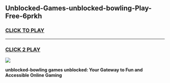 
## Unblocked-Games-unblocked-bowling-Play-Free-6prkh
<h3>
<a href="https://premium76.site?title=unblocked-bowling&ref=21A">CLICK TO PLAY</a></h3>
<hr>

<h3>
<a href="https://premium76.site?title=unblocked-bowling&ref=21A">CLICK 2 PLAY</a>
  
</h3>

<a href="https://premium76.site?title=unblocked-bowling&ref=21A"><img src="https://clearcache.store/games.png"></a>


**unblocked-bowling games unblocked: Your Gateway to Fun and Accessible Online Gaming**
